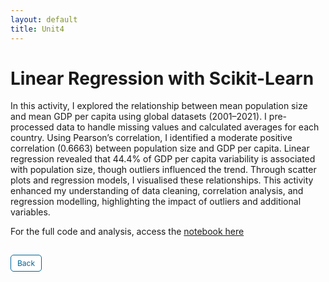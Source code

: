 ```yaml
---
layout: default
title: Unit4
---
```


# Linear Regression with Scikit-Learn

In this activity, I explored the relationship between mean population size and mean GDP per capita using global datasets (2001–2021). I pre-processed data to handle missing values and calculated averages for each country. Using Pearson’s correlation, I identified a moderate positive correlation (0.6663) between population size and GDP per capita. Linear regression revealed that 44.4% of GDP per capita variability is associated with population size, though outliers influenced the trend. Through scatter plots and regression models, I visualised these relationships. This activity enhanced my understanding of data cleaning, correlation analysis, and regression modelling, highlighting the impact of outliers and additional variables.

For the full code and analysis, access the <a href="https://github.com/dzervenes/dzervenes.github.io/blob/master/machine-learning/Unit_4_Seminar_Preparation.ipynb" target="_blank" rel="noopener noreferrer"> notebook here</a>



<style>
  .back-button {
    display: inline-block;
    background-color: white;
    color: #006699;
    text-decoration: none;
    padding: 5px 10px; /* Reduced padding for a smaller button */
    font-size: 12px; /* Smaller font size */
    border: 1px solid #006699; /* Thinner border */
    border-radius: 5px;
    cursor: pointer;
    transition: background-color 0.3s, color 0.3s;
    margin: 15px 0; /* Adds space above and below the button */
  }
  .back-button:hover {
    background-color: #006699;
    color: white;
 }
</style>

<div class="button-container">
  <a href="https://dzervenes.github.io/machine-learning/" class="back-button">Back</a>
</div>
